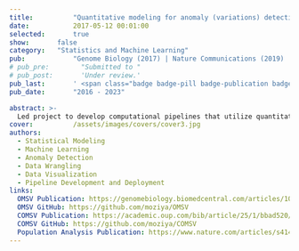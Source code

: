 ```yaml
---
title:          "Quantitative modeling for anomaly (variations) detection in large genetics sequential datasets"
date:           2017-05-12 00:01:00
selected:       true
show:		false
category:	"Statistics and Machine Learning"
pub:            "Genome Biology (2017) | Nature Communications (2019) | Briefings in Bioinformatics (2024)"
# pub_pre:        "Submitted to "
# pub_post:       'Under review.'
pub_last:       ' <span class="badge badge-pill badge-publication badge-success">Spotlight</span>'
pub_date:       "2016 - 2023"

abstract: >-
  Led project to develop computational pipelines that utilize quantitative modeling and machine learning algorithms to capture anomaly signal (structural variations) from whole genome sequence maps. The initial model (OMSV) achieved a 31% increase in recall rate and a 20x increase in processing speed compared to the commercial tool, and the second model (COMSV) outperformed OMSV and all existing methods by in cancer settings. We also applied our pipeline for a large-scale data set to support population-level study.
cover:          /assets/images/covers/cover3.jpg
authors:
  - Statistical Modeling
  - Machine Learning
  - Anomaly Detection
  - Data Wrangling
  - Data Visualization
  - Pipeline Development and Deployment
links:
  OMSV Publication: https://genomebiology.biomedcentral.com/articles/10.1186/s13059-017-1356-2
  OMSV GitHub: https://github.com/moziya/OMSV
  COMSV Publication: https://academic.oup.com/bib/article/25/1/bbad520/7560313
  COMSV GitHub: https://github.com/moziya/COMSV
  Population Analysis Publication: https://www.nature.com/articles/s41467-019-08992-7
---
```

